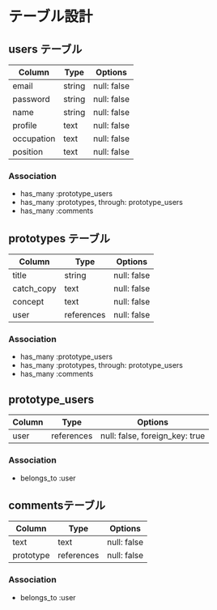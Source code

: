 # テーブル設計

## users テーブル

| Column     | Type   | Options     |
| ---------  | -----  | ---------   |
| email      | string | null: false |
| password   | string | null: false |
| name       | string | null: false |
| profile    | text   | null: false |
| occupation | text   | null: false |
| position   | text   | null: false |

### Association
- has_many :prototype_users
- has_many :prototypes, through: prototype_users
- has_many :comments

## prototypes テーブル

| Column       | Type         | Options     |
| ----------   | -----------  | ---------   |
| title        | string       | null: false |
| catch_copy   | text         | null: false |
| concept      | text         | null: false |
| user         | references   | null: false |

### Association
- has_many :prototype_users
- has_many :prototypes, through: prototype_users
- has_many :comments

## prototype_users
| Column       | Type         | Options                        |
| ----------   | -----------  | ----------------------------   |
| user         | references   | null: false, foreign_key: true |

### Association
- belongs_to :user

## commentsテーブル
| Column       | Type         | Options     |
| ----------   | -----------  | ---------   |
| text         | text         | null: false |
| prototype    | references   | null: false |

### Association
- belongs_to :user


